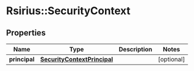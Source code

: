 # Rsirius::SecurityContext


## Properties
Name | Type | Description | Notes
------------ | ------------- | ------------- | -------------
**principal** | [**SecurityContextPrincipal**](SecurityContext_principal.md) |  | [optional] 


